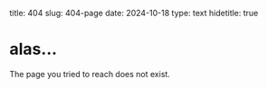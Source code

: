 title: 404
slug: 404-page
date: 2024-10-18
type: text
hidetitle: true


# alas...

The page you tried to reach does not exist.

